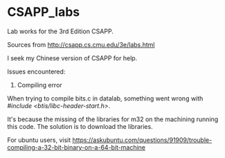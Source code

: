 # CSAPP_labs
Lab works for the 3rd Edition CSAPP.

Sources from http://csapp.cs.cmu.edu/3e/labs.html

I seek my Chinese version of CSAPP for help. 

Issues encountered:

1. Compiling error 

When trying to compile bits.c in datalab, something went wrong with *#include <btis/libc-header-start.h>*.

It's because the missing of the libraries for m32 on the machining running this code. The solution is to download the libraries. 

For ubuntu users, visit https://askubuntu.com/questions/91909/trouble-compiling-a-32-bit-binary-on-a-64-bit-machine
